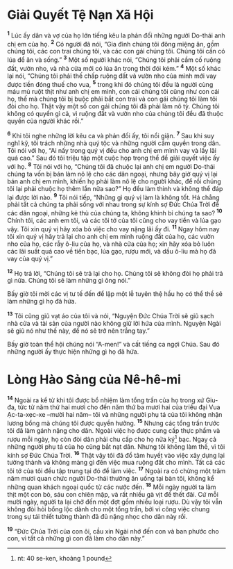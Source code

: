 # Giải Quyết Tệ Nạn Xã Hội
<sup><b>1</b></sup> Lúc ấy dân và vợ của họ lớn tiếng kêu la phản đối những người Do-thái anh chị em của họ. <sup><b>2</b></sup> Có người đã nói, “Gia đình chúng tôi đông miệng ăn, gồm chúng tôi, các con trai chúng tôi, và các con gái chúng tôi. Chúng tôi cần có lúa để ăn và sống.” <sup><b>3</b></sup> Một số người khác nói, “Chúng tôi phải cầm cố ruộng đất, vườn nho, và nhà cửa mới có lúa ăn trong thời đói kém.” <sup><b>4</b></sup> Một số khác lại nói, “Chúng tôi phải thế chấp ruộng đất và vườn nho của mình mới vay được tiền đóng thuế cho vua, <sup><b>5</b></sup> trong khi đó chúng tôi đều là người cùng máu mủ ruột thịt như anh chị em mình, con cái chúng tôi cũng như con cái họ, thế mà chúng tôi bị buộc phải bắt con trai và con gái chúng tôi làm tôi đòi cho họ. Thật vậy một số con gái chúng tôi đã phải làm nô tỳ. Chúng tôi không có quyền gì cả, vì ruộng đất và vườn nho của chúng tôi đều đã thuộc quyền của người khác rồi.”

<sup><b>6</b></sup> Khi tôi nghe những lời kêu ca và phản đối ấy, tôi nổi giận. <sup><b>7</b></sup> Sau khi suy nghĩ kỹ, tôi trách những nhà quý tộc và những người cầm quyền trong dân. Tôi nói với họ, “Ai nấy trong quý vị đều cho anh chị em mình vay và lấy lãi quá cao.” Sau đó tôi triệu tập một cuộc họp trọng thể để giải quyết việc ấy với họ. <sup><b>8</b></sup> Tôi nói với họ, “Chúng tôi đã chuộc lại anh chị em người Do-thái chúng ta vốn bị bán làm nô lệ cho các dân ngoại, nhưng bây giờ quý vị lại bán anh chị em mình, khiến họ phải làm nô lệ cho người khác, để rồi chúng tôi lại phải chuộc họ thêm lần nữa sao?” Họ đều làm thinh và không thể đáp lại được lời nào. <sup><b>9</b></sup> Tôi nói tiếp, “Những gì quý vị làm là không tốt. Há chẳng phải tất cả chúng ta phải sống với nhau trong sự kính sợ Ðức Chúa Trời để các dân ngoại, những kẻ thù của chúng ta, không khinh bỉ chúng ta sao? <sup><b>10</b></sup> Chính tôi, các anh em tôi, và các tôi tớ của tôi cũng cho vay tiền và lúa gạo vậy. Tôi xin quý vị hãy xóa bỏ việc cho vay nặng lãi ấy đi. <sup><b>11</b></sup> Ngay hôm nay tôi xin quý vị hãy trả lại cho anh chị em mình ruộng đất của họ, các vườn nho của họ, các rẫy ô-liu của họ, và nhà cửa của họ; xin hãy xóa bỏ luôn các lãi suất quá cao về tiền bạc, lúa gạo, rượu mới, và dầu ô-liu mà họ đã vay của quý vị.”

<sup><b>12</b></sup> Họ trả lời, “Chúng tôi sẽ trả lại cho họ. Chúng tôi sẽ không đòi họ phải trả gì nữa. Chúng tôi sẽ làm những gì ông nói.”

Bấy giờ tôi mời các vị tư tế đến để lập một lễ tuyên thệ hầu họ có thể thề sẽ làm những gì họ đã hứa.

<sup><b>13</b></sup> Tôi cũng giũ vạt áo của tôi và nói, “Nguyện Ðức Chúa Trời sẽ giũ sạch nhà cửa và tài sản của người nào không giữ lời hứa của mình. Nguyện Ngài sẽ giũ nó như thế này, để nó sẽ trở nên trắng tay.”

Bấy giờ toàn thể hội chúng nói “A-men!” và cất tiếng ca ngợi Chúa. Sau đó những người ấy thực hiện những gì họ đã hứa.

# Lòng Hào Sảng của Nê-hê-mi
<sup><b>14</b></sup> Ngoài ra kể từ khi tôi được bổ nhiệm làm tổng trấn của họ trong xứ Giu-đa, tức từ năm thứ hai mươi cho đến năm thứ ba mươi hai của triều đại Vua Ạc-ta-xẹc-xe –mười hai năm– tôi và những người phụ tá của tôi không nhận lương bổng mà chúng tôi được quyền hưởng. <sup><b>15</b></sup> Nhưng các tổng trấn trước tôi đã làm gánh nặng cho dân. Ngoài việc họ được cung cấp thực phẩm và rượu mỗi ngày, họ còn đòi dân phải chu cấp cho họ nửa ký[^1] bạc. Ngay cả những người phụ tá của họ cũng bắt nạt dân. Nhưng tôi không làm thế, vì tôi kính sợ Ðức Chúa Trời. <sup><b>16</b></sup> Thật vậy tôi đã đổ tâm huyết vào việc xây dựng lại tường thành và không màng gì đến việc mua ruộng đất cho mình. Tất cả các tôi tớ của tôi đều tập trung tại đó để làm việc. <sup><b>17</b></sup> Ngoài ra có chừng một trăm năm mươi quan chức người Do-thái thường ăn uống tại bàn tôi, không kể những quan khách ngoại quốc từ các nước đến. <sup><b>18</b></sup> Mỗi ngày người ta làm thịt một con bò, sáu con chiên mập, và rất nhiều gà vịt để thết đãi. Cứ mỗi mười ngày, người ta lại chở đến một đợt gồm nhiều loại rượu. Dù vậy tôi vẫn không đòi hỏi bổng lộc dành cho một tổng trấn, bởi vì công việc chung trong sự tái thiết tường thành đã đủ nặng nhọc cho dân này rồi.

<sup><b>19</b></sup> “Ðức Chúa Trời của con ôi, cầu xin Ngài nhớ đến con và ban phước cho con, vì tất cả những gì con đã làm cho dân này.”

[^1]: nt: 40 se-ken, khoảng 1 pound
